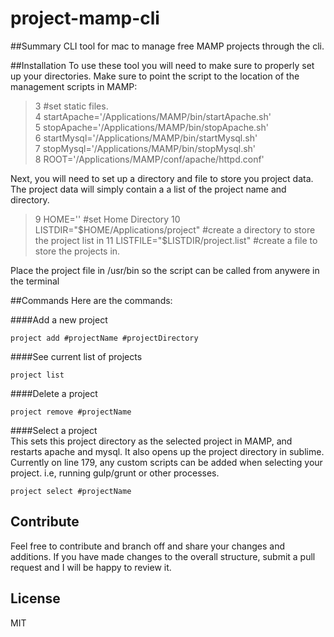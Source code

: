 # project-mamp-cli

##Summary
CLI tool for mac to manage free MAMP projects through the cli.

##Installation
To use these tool you will need to make sure to properly set up your directories. Make sure to point the script to the location of the management scripts in MAMP:  

 > 3 #set static files.  
 > 4 startApache='/Applications/MAMP/bin/startApache.sh'  
 > 5 stopApache='/Applications/MAMP/bin/stopApache.sh'  
 > 6 startMysql='/Applications/MAMP/bin/startMysql.sh'  
 > 7 stopMysql='/Applications/MAMP/bin/stopMysql.sh'  
 > 8 ROOT='/Applications/MAMP/conf/apache/httpd.conf'  
  
Next, you will need to set up a directory and file to store you project data. The project data will simply contain a a list of the project name and directory.
  
 > 9 HOME='' #set Home Directory
 > 10 LISTDIR="$HOME/Applications/project" #create a directory to store the project list in  
 > 11 LISTFILE="$LISTDIR/project.list" #create a file to store the projects in.  

Place the project file in /usr/bin so the script can be called from anywere in the terminal

##Commands
Here are the commands:

####Add a new project

`project add #projectName #projectDirectory`

####See current list of projects

`project list`

####Delete a project

`project remove #projectName`

####Select a project    
This sets this project directory as the selected project in MAMP, and restarts apache and mysql.
It also opens up the project directory in sublime.  
Currently on line 179, any custom scripts can be added when selecting your project. i.e, running gulp/grunt or other processes.  

`project select #projectName`

## Contribute
Feel free to contribute and branch off and share your changes and additions. If you have made changes to the overall structure, submit a pull request and I will be happy to review it.

## License
MIT
